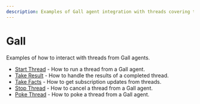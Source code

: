 ```yaml
---
description: Examples of Gall agent integration with threads covering thread lifecycle management, starting threads, handling results, subscription patterns, cancellation, and inter-thread communication.
---
```


# Gall

Examples of how to interact with threads from Gall agents.

- [Start Thread](./start-thread.md) - How to run a thread from a Gall agent.
- [Take Result](./take-result.md) - How to handle the results of a completed thread.
- [Take Facts](./take-facts.md) - How to get subscription updates from threads.
- [Stop Thread](./stop-thread.md) - How to cancel a thread from a Gall agent.
- [Poke Thread](./poke-thread.md) - How to poke a thread from a Gall agent.
